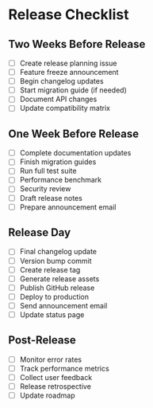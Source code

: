 # Release Checklist

## Two Weeks Before Release
- [ ] Create release planning issue
- [ ] Feature freeze announcement
- [ ] Begin changelog updates
- [ ] Start migration guide (if needed)
- [ ] Document API changes
- [ ] Update compatibility matrix

## One Week Before Release
- [ ] Complete documentation updates
- [ ] Finish migration guides
- [ ] Run full test suite
- [ ] Performance benchmark
- [ ] Security review
- [ ] Draft release notes
- [ ] Prepare announcement email

## Release Day
- [ ] Final changelog update
- [ ] Version bump commit
- [ ] Create release tag
- [ ] Generate release assets
- [ ] Publish GitHub release
- [ ] Deploy to production
- [ ] Send announcement email
- [ ] Update status page

## Post-Release
- [ ] Monitor error rates
- [ ] Track performance metrics
- [ ] Collect user feedback
- [ ] Release retrospective
- [ ] Update roadmap